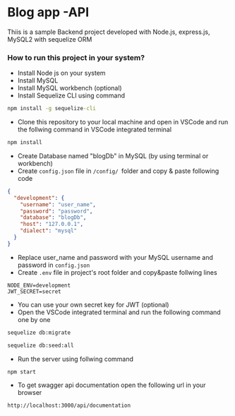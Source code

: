 
# Blog app -API

Thiis is a sample Backend project developed with Node.js, express.js, MySQL2 with sequelize ORM


### How to run this project in your system?
- Install Node js on your system
- Install MySQL 
- Install MySQL workbench (optional)
- Install Sequelize CLI using command
```cmd
npm install -g sequelize-cli
```
        
- Clone this repository to your local machine and open in VSCode and run the follwing command in VSCode integrated terminal
```bash
npm install
```
- Create Database named "blogDb" in MySQL (by using terminal or workbench)
- Create ```config.json``` file in ```/config/ ```folder and copy & paste following code
```json
{
  "development": {
    "username": "user_name",
    "password": "password",
    "database": "blogDb",
    "host": "127.0.0.1",
    "dialect": "mysql"
  }
}
```
- Replace user_name and password with your MySQL username and password in ```config.json```
- Create ```.env``` file in project's root folder and copy&paste follwing lines
```
NODE_ENV=development
JWT_SECRET=secret
```
- You can use your own secret key for JWT (optional)
- Open the VSCode integrated terminal and run the following command one by one
```cmd
sequelize db:migrate
```
```cmd
sequelize db:seed:all
```
- Run the server using follwing command
```bash
npm start
```
- To get swagger api documentation open the following url in your browser
```
http://localhost:3000/api/documentation
```


